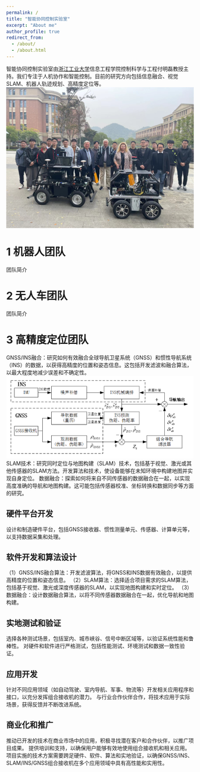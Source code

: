```yaml
---
permalink: /
title: "智能协同控制实验室"
excerpt: "About me"
author_profile: true
redirect_from: 
  - /about/
  - /about.html
---
```


智能协同控制实验室由[浙江工业大学](https://www.zjut.edu.cn/)信息工程学院控制科学与工程付明磊教授主持。我们专注于人机协作和智能控制。目前的研究方向包括信息融合、视觉SLAM、机器人轨迹规划、高精度定位等。
![Editing a markdown file for a talk](/images/Team2.jpg)

1 机器人团队
======
团队简介

2 无人车团队
======
团队简介

3 高精度定位团队
======
GNSS/INS融合：研究如何有效融合全球导航卫星系统（GNSS）和惯性导航系统（INS）的数据，以获得高精度的位置和姿态信息。这包括开发滤波和融合算法，以最大程度地减少误差和不确定性。
![Editing a markdown file for a talk](/images/RTK/GNSS-INS.png)
SLAM技术：研究同时定位与地图构建（SLAM）技术，包括基于视觉、激光或其他传感器的SLAM方法。开发算法和技术，使设备能够在未知环境中构建地图并实现自身定位。
数据融合：探索如何将来自不同传感器的数据融合在一起，以实现高度准确的导航和地图构建。这可能包括传感器校准、坐标转换和数据同步等方面的研究。

硬件平台开发
------
设计和制造硬件平台，包括GNSS接收器、惯性测量单元、传感器、计算单元等，以支持数据采集和处理。

软件开发和算法设计
------
（1）GNSS/INS融合算法：开发滤波算法，将GNSS和INS数据有效融合，以提供高精度的位置和姿态信息。
（2）SLAM算法：选择适合项目需求的SLAM算法，包括基于视觉、激光或深度传感器的SLAM，以实现地图构建和实时定位。
（3）数据融合：设计数据融合算法，以将不同传感器数据融合在一起，优化导航和地图构建。

实地测试和验证
------
选择各种测试场景，包括室内、城市峡谷、信号中断区域等，以验证系统性能和鲁棒性。
对硬件和软件进行严格测试，包括性能测试、环境测试和数据一致性验证。

应用开发
------
针对不同应用领域（如自动驾驶、室内导航、军事、物流等）开发相关应用程序和接口，以充分发挥组合接收机的潜力。
与行业合作伙伴合作，将技术应用于实际场景，获得反馈并不断改进系统。

商业化和推广
------
推动已开发的技术在商业市场中的应用，积极寻找潜在客户和合作伙伴，以推广项目成果。
提供培训和支持，以确保用户能够有效地使用组合接收机和相关应用。
项目实施的技术方案需要跨足硬件、软件、算法和实地验证，以确保GNSS/INS、SLAM/INS/GNSS组合接收机在多个应用领域中具有高性能和实用性。



